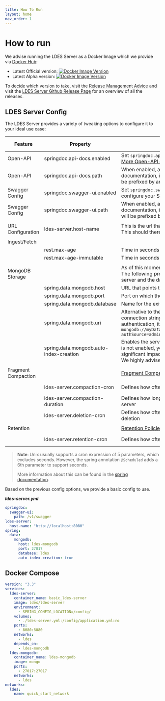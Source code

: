 ```yaml
---
title: How To Run
layout: home
nav_order: 1
---
```


# How to run

We advise running the LDES Server as a Docker Image which we provide
via [Docker Hub](https://hub.docker.com/r/ldes/ldes-server/):

* Latest Official
  version: [![Docker Image Version](https://img.shields.io/docker/v/ldes/ldes-server/latest)](https://hub.docker.com/r/ldes/ldes-server/tags)
* Latest Alpha
  version: [![Docker Image Version](https://img.shields.io/docker/v/ldes/ldes-server)](https://hub.docker.com/r/ldes/ldes-server/tags)

To decide which version to take, visit
the [Release Management Advice](https://informatievlaanderen.github.io/VSDS-Tech-Docs/release/Release_Management#which-version-should-i-use)
and visit the [LDES Server Github Release Page](https://github.com/Informatievlaanderen/VSDS-LDESServer4J/releases/) for
an overview of all the releases.

## LDES Server Config

The LDES Server provides a variety of tweaking options to configure it to your ideal use case:

| Feature             | Property                                | Description                                                                                                                                                                                                                                                                                                      | Default Value |
|---------------------|-----------------------------------------|------------------------------------------------------------------------------------------------------------------------------------------------------------------------------------------------------------------------------------------------------------------------------------------------------------------|---------------|
| Open-API            | springdoc.api-docs.enabled              | Set `springdoc.api-docs.enabled: true` to enable Open API documentation. [More Open-API documentation](https://springdoc.org/#properties) |               |
| Open-API            | springdoc.api-docs.path                 | When enabled, a url needs to be configured that points to the Open API documentation, i.e. `springdoc.api-docs.path: /v1/api-docs`. Note that this will be prefixed by an optional `context-path`. [More Open-API documentation](https://springdoc.org/#properties)  |               |
| Swagger Config      | springdoc.swagger-ui.enabled            | Set `springdoc.swagger-ui.enabled: true` to enable a Swagger API to easily configure your Streams. [More Swagger UI documentation](https://springdoc.org/#swagger-ui-properties) |               |
| Swagger Config       | springdoc.swagger-ui.path               | When enabled, a url needs to be configured that points to the Swagger documentation, i.e. `springdoc.swagger-ui.path: /v1/api-docs`. Note that this will be prefixed by an optional `context-path`. [More Swagger UI documentation](https://springdoc.org/#swagger-ui-properties)  |               |
|                     |                                         |                                                                                                                                                                                                                                                                                                                  |               |
| URL Configuration   | ldes-server.host-name                   | This is the url that will be used throughout the fragment names. <br>This should therefor point to a publicly available url.                                                                                                                                                                                     |               |
|                     | 
| Ingest/Fetch        | 
|                     | rest.max-age                            | Time in seconds that a mutable fragment can be considered up-to-date                                                                                                                                                                                                                                             | 60            |
|                     | rest.max-age-immutable                  | Time in seconds that an immutable fragment should not be refreshed                                                                                                                                                                                                                                               | 604800        |
|                     |                                         |                                                                                                                                                                                                                                                                                                                  |               |
| MongoDB Storage     |                                         | As of this moment the LDES Server only supports a MongoDB implementation. <br> The following properties have to be set to provide connectivity between the server and the database                                                                                                                               |               |
|                     | spring.data.mongodb.host                | URL that points to the MongoDB server                                                                                                                                                                                                                                                                            |               |
|                     | spring.data.mongodb.port                | Port on which the MongoDB server runs                                                                                                                                                                                                                                                                            |               |
|                     | spring.data.mongodb.database            | Name for the existing or to be created database on the MongoDB server                                                                                                                                                                                                                                            |               |
|                     | spring.data.mongodb.uri                 | Alternative to the previous 3 properties, allows passing the mongodb connection string. Note that when a MongoDB link needs to be configured with authentication, it is typically done with a uri, e.g. `mongodb://myDatabaseUser:D1fficultP%40ssw0rd@mongodb0.example.com:27017/?authSource=admin`                                                                                                                                                                                                                         |               |
|                     | spring.data.mongodb.auto-index-creation | Enables the server to automatically create indices in mongodb. If this property is not enabled, you have to manage the indices manually. This can have a significant impact on performance. <br> We highly advise you to keep this on for performance reasons                                                    |               |
|                     |                                         |                                                                                                                                                                                                                                                                                                                  |               |
| Fragment Compaction |                                         | [Fragment Compaction](./features/compaction)                                                                                                                                                                                                                                                                     |               |                                                                                                                                 |
|                     | ldes-server.compaction-cron             | Defines how often the Compaction Service will check the fragments                                                                                                                                                                                                                                                | 0 0 0 * * *   |
|                     | ldes-server.compaction-duration         | Defines how long long the redundant compacted fragments will remain on the server                                                                                                                                                                                                                                | PD7           |
|                     | ldes-server.deletion-cron               | Defines how often the redundant compacted fragments will be checked for deletion                                                                                                                                                                                                                                 | 0 0 0 * * *   |
|                     |                                         |                                                                                                                                                                                                                                                                                                                  |               |
| Retention           |                                         | [Retention Policies](./configuration/retention-policies)                                                                                                                                                                                                                                                         |               |
|                     | ldes-server.retention-cron              | Defines how often the Retention Service will check the members                                                                                                                                                                                                                                                   | 0 0 0 * * *   |

> **Note**: Unix usually supports a cron expression of 5 parameters, which excludes seconds. However, the spring
> annotation `@Scheduled` adds a 6th parameter to support seconds.
>
> More information about this can be found in
> the [spring documentation](https://docs.spring.io/spring-framework/docs/current/javadoc-api/org/springframework/scheduling/support/CronExpression.html).

Based on the previous config options, we provide a basic config to use.

***ldes-server.yml***:

````yaml
springdoc:
  swagger-ui:
    path: /v1/swagger
ldes-server:
  host-name: "http://localhost:8080"
spring:
  data:
    mongodb:
      host: ldes-mongodb
      port: 27017
      database: ldes
      auto-index-creation: true
````

## Docker Compose

````yaml
version: "3.3"
services:
  ldes-server:
    container_name: basic_ldes-server
    image: ldes/ldes-server
    environment:
      - SPRING_CONFIG_LOCATION=/config/
    volumes:
      - ./ldes-server.yml:/config/application.yml:ro
    ports:
      - 8080:8080
    networks:
      - ldes
    depends_on:
      - ldes-mongodb
  ldes-mongodb:
    container_name: ldes-mongodb
    image: mongo
    ports:
      - 27017:27017
    networks:
      - ldes
networks:
  ldes:
    name: quick_start_network
````
